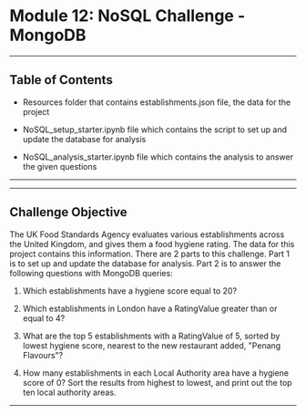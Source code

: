 # Module 12: NoSQL Challenge - MongoDB

-----------------
Table of Contents
-----------------

  - Resources folder that contains establishments.json file, the data for the project

  - NoSQL_setup_starter.ipynb file which contains the script to set up and update the database for analysis

  - NoSQL_analysis_starter.ipynb file which contains the analysis to answer the given questions

 
--------------------------------------------------------------------------------------------------------------------------------------------------------------------------

-------------------
Challenge Objective
-------------------

The UK Food Standards Agency evaluates various establishments across the United Kingdom, and gives them a food hygiene rating. The data for this project contains this information. There are 2 parts to this challenge. Part 1 is to set up and update the database for analysis. Part 2 is to answer the following questions with MongoDB queries:

1. Which establishments have a hygiene score equal to 20?

2. Which establishments in London have a RatingValue greater than or equal to 4?

3. What are the top 5 establishments with a RatingValue of 5, sorted by lowest hygiene score, nearest to the new restaurant added, "Penang Flavours"?

4. How many establishments in each Local Authority area have a hygiene score of 0? Sort the results from highest to lowest, and print out the top ten local authority areas.

----------------------------------------------------------------------------------------------------------------------------------------------------------------------------



